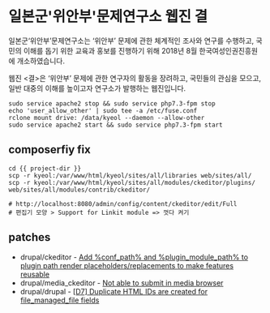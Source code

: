 # 일본군'위안부'문제연구소 웹진 결

일본군‘위안부’문제연구소는 ‘위안부’ 문제에 관한 체계적인 조사와 연구를 수행하고, 국민의 이해를 돕기 위한 교육과 홍보를 진행하기 위해 2018년 8월 한국여성인권진흥원에 개소하였습니다.

웹진 <결>은 ‘위안부’ 문제에 관한 연구자의 활동을 장려하고, 국민들의 관심을 모으고, 일반 대중의 이해를 높이고자 연구소가 발행하는 웹진입니다.

```
sudo service apache2 stop && sudo service php7.3-fpm stop
echo 'user_allow_other' | sudo tee -a /etc/fuse.conf
rclone mount drive: /data/kyeol --daemon --allow-other
sudo service apache2 start && sudo service php7.3-fpm start
```

## composerfiy fix 

```
cd {{ project-dir }}
scp -r kyeol:/var/www/html/kyeol/sites/all/libraries web/sites/all/
scp -r kyeol:/var/www/html/kyeol/sites/all/modules/ckeditor/plugins/ web/sites/all/modules/contrib/ckeditor/

# http://localhost:8080/admin/config/content/ckeditor/edit/Full
# 편집기 모양 > Support for Linkit module => 껏다 켜기

```

## patches

- drupal/ckeditor - [Add %conf_path% and %plugin_module_path% to plugin path render placeholders/replacements to make features reusable](https://www.drupal.org/project/ckeditor/issues/2422875)
- drupal/media_ckeditor - [Not able to submit in media browser](https://www.drupal.org/project/media_ckeditor/issues/3164945)
- drupal/drupal - [[D7] Duplicate HTML IDs are created for file_managed_file fields](https://www.drupal.org/project/drupal/issues/2594955)
